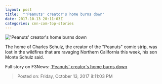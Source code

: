 ```yaml
---
layout: post
title:  "'Peanuts' creator's home burns down"
date: 2017-10-13 20:11:03Z
categories: cnn-com-top-stories
---
```


!['Peanuts' creator's home burns down](http://i2.cdn.cnn.com/cnnnext/dam/assets/171013040017-charles-schulz-super-tease.jpg)

The home of Charles Schulz, the creator of the "Peanuts" comic strip, was lost in the wildfires that are ravaging Northern California this week, his son Monte Schulz said.


Full story on F3News: ['Peanuts' creator's home burns down](http://www.f3nws.com/n/ybzc2G)

> Posted on: Friday, October 13, 2017 8:11:03 PM
